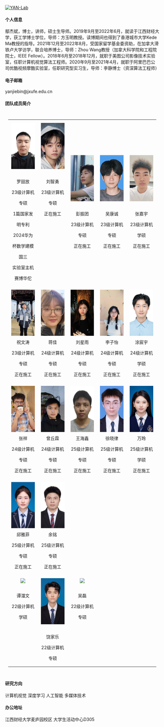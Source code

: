 [![YAN-Lab](https://img.shields.io/badge/jxufeai-github-blue?logo=github)](https://github.com/jxufeai)

#### 个人信息
鄢杰斌，博士，讲师，硕士生导师。2019年9月至2022年6月，就读于江西财经大学，获工学博士学位，导师：方玉明教授。读博期间也得到了香港城市大学Kede Ma教授的指导。2021年12月至2022年8月，受国家留学基金委资助，在加拿大滑铁卢大学访学，联合培养博士，导师：Zhou Wang教授（加拿大科学院和工程院院士，IEEE Fellow）。2018年6月至2018年12月，就职于美图公司影像技术实验室，任职计算机视觉算法工程师。2020年9月至2021年4月，就职于阿里巴巴公司优酷视频摩酷实验室，任职研究型实习生，导师：李静博士（资深算法工程师）

#### 电子邮箱
yanjiebin\@jxufe.edu.cn

#### 团队成员简介

<div style="overflow-x:auto; padding: 10px;">
<table style="width: 100%; table-layout: auto; border-spacing: 15px;">
  <!-- 第一行 -->
  <tr>
  <td style="text-align:center; padding: 10px; width: 20%; vertical-align: top;">
    <img src="https://raw.githubusercontent.com/JXUFEAI/JXUFEAI.github.io/main/images/LZF.jpg" height="150" style="object-fit:cover; width:auto;"><br>
    <span style="line-height: 2.5; font-size: 14px; display: inline-block; margin-top: 20px;">
      罗喆放 <br> 23级计算机专硕 <br> 1篇国家发明专利 <br> 2024华为杯数学建模国三 <br> 实验室主机赛博华佗</span></td>
  <td style="text-align:center; padding: 10px; width: 20%; vertical-align: top;">
    <img src="https://raw.githubusercontent.com/JXUFEAI/JXUFEAI.github.io/main/images/LZY.jpg" height="150" style="object-fit:cover; width:auto;"><br>
    <span style="line-height: 2.5; font-size: 14px; display: inline-block; margin-top: 20px;">
      刘智勇 <br> 23级计算机专硕 <br> 正在施工</span></td>
  <td style="text-align:center; padding: 10px; width: 20%;"><img src="https://raw.githubusercontent.com/JXUFEAI/JXUFEAI.github.io/main/images/PZT.jpg" height="150" style="object-fit:cover; width:auto;"><br>
    <span style="line-height: 2.5; font-size: 14px;display: inline-block; margin-top: 20px;">彭振团 <br> 23级计算机专硕 <br> 正在施工</span></td>
    <td style="text-align:center; padding: 10px; width: 20%;"><img src="https://raw.githubusercontent.com/JXUFEAI/JXUFEAI.github.io/main/images/WKC.jpg" height="150" style="object-fit:cover; width:auto;"><br>
    <span style="line-height: 2.5; font-size: 14px;display: inline-block; margin-top: 20px;">吴康诚 <br> 23级计算机专硕 <br> 正在施工</span></td>
	<td style="text-align:center; padding: 10px; width: 20%;"><img src="https://raw.githubusercontent.com/JXUFEAI/JXUFEAI.github.io/main/images/ZJY.jpg" height="150" style="object-fit:cover; width:auto;"><br>
    <span style="line-height: 2.5; font-size: 14px;display: inline-block; margin-top: 20px;">张嘉宇 <br> 23级计算机学硕 <br> 正在施工</span></td>
</tr>

  
  <!-- 第二行 -->
  <tr>
    <td style="text-align:center; padding: 10px; width: 20%;"><img src="https://raw.githubusercontent.com/JXUFEAI/JXUFEAI.github.io/main/images/ZWT.jpg" height="150" style="object-fit:cover; width:auto;"><br>
    <span style="line-height: 2.5; font-size: 14px;">祝文涛 <br> 23级计算机专硕 <br> 正在施工</span></td>
    <td style="text-align:center; padding: 10px; width: 20%;"><img src="https://raw.githubusercontent.com/JXUFEAI/JXUFEAI.github.io/main/images/JJ.jpg" height="150" style="object-fit:cover; width:auto;"><br>
    <span style="line-height: 2.5; font-size: 14px;">蒋佳 <br> 24级计算机专硕 <br> 正在施工</span></td>	
	<td style="text-align:center; padding: 10px; width: 20%;"><img src="https://raw.githubusercontent.com/JXUFEAI/JXUFEAI.github.io/main/images/LXY.jpg" height="150" style="object-fit:cover; width:auto;"><br>
    <span style="line-height: 2.5; font-size: 14px;">刘星雨 <br> 24级计算机专硕 <br> 正在施工</span></td>
    <td style="text-align:center; padding: 10px; width: 20%;"><img src="https://raw.githubusercontent.com/JXUFEAI/JXUFEAI.github.io/main/images/LZY2.jpg" height="150" style="object-fit:cover; width:auto;"><br>
    <span style="line-height: 2.5; font-size: 14px;">李子怡 <br> 24级计算机专硕 <br> 正在施工</span></td>
    <td style="text-align:center; padding: 10px; width: 20%;"><img src="https://raw.githubusercontent.com/JXUFEAI/JXUFEAI.github.io/main/images/TCY.jpg" height="150" style="object-fit:cover; width:auto;"><br>
    <span style="line-height: 2.5; font-size: 14px;">涂宸宇 <br> 24级计算机学硕 <br> 正在施工</span></td>
  </tr>
    <!-- 第三行 -->
  <tr>
	<td style="text-align:center; padding: 10px; width: 20%;"><img src="https://raw.githubusercontent.com/JXUFEAI/JXUFEAI.github.io/main/images/ZX.jpg" height="150" style="object-fit:cover; width:auto;"><br>
    <span style="line-height: 2.5; font-size: 14px;">张祥 <br> 24级计算机专硕 <br> 正在施工</span></td>
    <td style="text-align:center; padding: 10px; width: 20%;"><img src="https://raw.githubusercontent.com/JXUFEAI/JXUFEAI.github.io/main/images/ZQL.jpg" height="150" style="object-fit:cover; width:auto;"><br>
    <span style="line-height: 2.5; font-size: 14px;">曾丘霖 <br> 24级计算机专硕 <br> 正在施工</span></td>
	<td style="text-align:center; padding: 10px; width: 20%;"><img src="https://raw.githubusercontent.com/JXUFEAI/JXUFEAI.github.io/main/images/WHX.jpg" height="150" style="object-fit:cover; width:auto;"><br>
    <span style="line-height: 2.5; font-size: 14px;">王海鑫 <br> 25级计算机专硕 <br> 正在施工</span></td>
    <td style="text-align:center; padding: 10px; width: 20%;"><img src="https://raw.githubusercontent.com/JXUFEAI/JXUFEAI.github.io/main/images/XXL.jpg" height="150" style="object-fit:cover; width:auto;"><br>
    <span style="line-height: 2.5; font-size: 14px;">徐晓律 <br> 25级计算机专硕 <br> 正在施工</span></td>
    <td style="text-align:center; padding: 10px; width: 20%;"><img src="https://raw.githubusercontent.com/JXUFEAI/JXUFEAI.github.io/main/images/WL.jpg" height="150" style="object-fit:cover; width:auto;"><br>
    <span style="line-height: 2.5; font-size: 14px;">万玲 <br> 25级计算机学硕 <br> 正在施工</span></td>
  </tr>
    <!-- 第四行 -->
  <tr>
	<td style="text-align:center; padding: 10px; width: 20%;"><img src="https://raw.githubusercontent.com/JXUFEAI/JXUFEAI.github.io/main/images/QYF.jpg" height="150" style="object-fit:cover; width:auto;"><br>
    <span style="line-height: 2.5; font-size: 14px;">邱雅菲 <br> 25级计算机专硕 <br> 正在施工</span></td>
    <td style="text-align:center; padding: 10px; width: 20%;"><img src="https://raw.githubusercontent.com/JXUFEAI/JXUFEAI.github.io/main/images/YM.jpg" height="150" style="object-fit:cover; width:auto;"><br>
    <span style="line-height: 2.5; font-size: 14px;">余铭 <br> 25级计算机专硕 <br> 正在施工</span></td>
  </tr>
    <!-- 第五行 -->
  <tr>
	<td style="text-align:center; padding: 10px; width: 20%; vertical-align: top;">
    <img src="https://raw.githubusercontent.com/JXUFEAI/JXUFEAI.github.io/main/images/TZW.jpg" height="150" style="object-fit:cover; width:auto;"><br>
    <span style="line-height: 2.5; font-size: 14px; display: inline-block; margin-top: 20px;">
      谭湽文 <br> 22级计算机学硕 <br> 
    </span>
  </td>
  <td style="text-align:center; padding: 10px; width: 20%; vertical-align: top;">
    <img src="https://raw.githubusercontent.com/JXUFEAI/JXUFEAI.github.io/main/images/RJL.png" height="150" style="object-fit:cover; width:auto;"><br>
    <span style="line-height: 2.5; font-size: 14px; display: inline-block; margin-top: 20px;">
      饶家乐 <br> 22级计算机专硕 <br> 
    </span>
  </td>
  <td style="text-align:center; padding: 10px; width: 20%; vertical-align: top;">
    <img src="https://raw.githubusercontent.com/JXUFEAI/JXUFEAI.github.io/main/images/WL2.jpg" height="150" style="object-fit:cover; width:auto;"><br>
    <span style="line-height: 2.5; font-size: 14px; display: inline-block; margin-top: 20px;">
      吴磊 <br> 22级计算机专硕 <br> 
    </span>
  </td>
  </tr>
  

</table>
</div>

#### 研究方向
计算机视觉 深度学习 人工智能 多媒体技术

#### 办公地址
江西财经大学麦庐园校区 大学生活动中心D305
